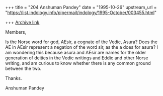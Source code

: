 +++
title = "204 Anshuman Pandey"
date = "1995-10-26"
upstream_url = "https://list.indology.info/pipermail/indology/1995-October/003455.html"

+++
[Archive link](https://list.indology.info/pipermail/indology/1995-October/003455.html)


Members,

Is the Norse word for god, AEsir, a cognate of the Vedic, Asura? Does 
the AE in AEsir represent a negation of the word sir, as the a does for 
asura? I am wondering this because asura and AEsir are names for the 
older generation of deities in the Vedic writings and Eddic and other 
Norse writing, and am curious to know whether there is any common ground 
between the two.

Thanks.

Anshuman Pandey







